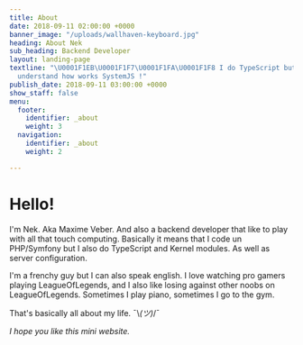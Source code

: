 ```yaml
---
title: About
date: 2018-09-11 02:00:00 +0000
banner_image: "/uploads/wallhaven-keyboard.jpg"
heading: About Nek
sub_heading: Backend Developer
layout: landing-page
textline: "\U0001F1EB\U0001F1F7\U0001F1FA\U0001F1F8 I do TypeScript but still don't
  understand how works SystemJS !"
publish_date: 2018-09-11 03:00:00 +0000
show_staff: false
menu:
  footer:
    identifier: _about
    weight: 3
  navigation:
    identifier: _about
    weight: 2

---
```

# Hello!

I'm Nek. Aka Maxime Veber. And also a backend developer that like to play with all that touch computing. Basically it means that I code un PHP/Symfony but I also do TypeScript and Kernel modules. As well as server configuration.

I'm a frenchy guy but I can also speak english. I love watching pro gamers playing LeagueOfLegends, and I also like losing against other noobs on LeagueOfLegends. Sometimes I play piano, sometimes I go to the gym.

That's basically all about my life. ¯\\_(ツ)_/¯

_I hope you like this mini website._